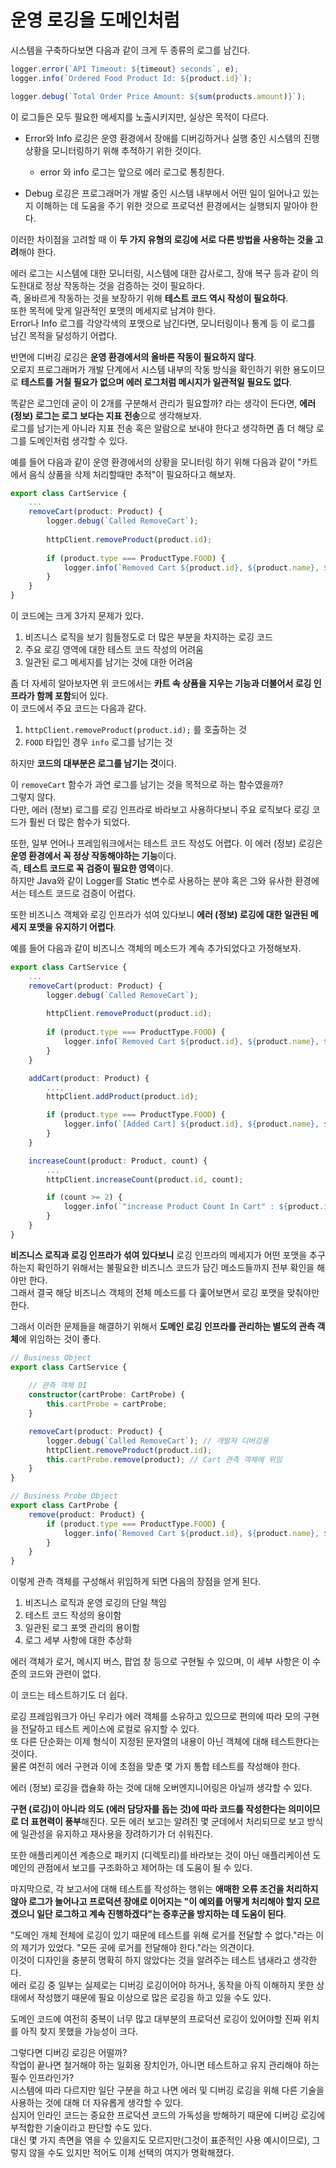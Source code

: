# 운영 로깅을 도메인처럼

시스템을 구축하다보면 다음과 같이 크게 두 종류의 로그를 남긴다.

```ts
logger.error(`API Timeout: ${timeout} seconds`, e);
logger.info(`Ordered Food Product Id: ${product.id}`);

logger.debug(`Total Order Price Amount: ${sum(products.amount)}`);
```
  
이 로그들은 모두 필요한 메세지를 노출시키지만, 실상은 목적이 다르다. 

- Error와 Info 로깅은 운영 환경에서 장애를 디버깅하거나 실행 중인 시스템의 진행 상황을 모니터링하기 위해 추적하기 위한 것이다.
  - error 와 info 로그는 앞으로 에러 로그로 통칭한다.

- Debug 로깅은 프로그래머가 개발 중인 시스템 내부에서 어떤 일이 일어나고 있는지 이해하는 데 도움을 주기 위한 것으로 프로덕션 환경에서는 실행되지 말아야 한다.

이러한 차이점을 고려할 때 이 **두 가지 유형의 로깅에 서로 다른 방법을 사용하는 것을 고려**해야 한다.  
  
에러 로그는 시스템에 대한 모니터링, 시스템에 대한 감사로그, 장애 복구 등과 같이 의도한대로 정상 작동하는 것을 검증하는 것이 필요하다.  
즉, 올바르게 작동하는 것을 보장하기 위해 **테스트 코드 역시 작성이 필요하다**.  
또한 목적에 맞게 일관적인 포맷의 메세지로 남겨야 한다.  
Error나 Info 로그를 각양각색의 포맷으로 남긴다면, 모니터링이나 통계 등 이 로그를 남긴 목적을 달성하기 어렵다.  
  
반면에 디버깅 로깅은 **운영 환경에서의 올바른 작동이 필요하지 않다**.  
오로지 프로그래머가 개발 단계에서 시스템 내부의 작동 방식을 확인하기 위한 용도이므로 **테스트를 거칠 필요가 없으며 에러 로그처럼 메시지가 일관적일 필요도 없다**.  
  
똑같은 로그인데 굳이 이 2개를 구분해서 관리가 필요할까? 라는 생각이 든다면, **에러 (정보) 로그는 로그 보다는 지표 전송**으로 생각해보자.  
로그를 남기는게 아니라 지표 전송 혹은 알람으로 보내야 한다고 생각하면 좀 더 해당 로그를 도메인처럼 생각할 수 있다.   
  
예를 들어 다음과 같이 운영 환경에서의 상황을 모니터링 하기 위해 다음과 같이 "카트에서 음식 상품을 삭제 처리할때만 추적"이 필요하다고 해보자.

```ts
export class CartService {
    ...
    removeCart(product: Product) {
        logger.debug(`Called RemoveCart`);
        
        httpClient.removeProduct(product.id);
        
        if (product.type === ProductType.FOOD) {
            logger.info(`Removed Cart ${product.id}, ${product.name}, ${product.price}`);
        }
    }
}
```

이 코드에는 크게 3가지 문제가 있다.

1. 비즈니스 로직을 보기 힘들정도로 더 많은 부분을 차지하는 로깅 코드
2. 주요 로깅 영역에 대한 테스트 코드 작성의 어려움
3. 일관된 로그 메세지를 남기는 것에 대한 어려움

좀 더 자세히 알아보자면 위 코드에서는 **카트 속 상품을 지우는 기능과 더불어서 로깅 인프라가 함께 포함**되어 있다.  
이 코드에서 주요 코드는 다음과 같다.

1) `httpClient.removeProduct(product.id);` 를 호출하는 것
2) `FOOD` 타입인 경우 `info` 로그를 남기는 것

하지만 **코드의 대부분은 로그를 남기는 것**이다.  
  
이 `removeCart` 함수가 과연 로그를 남기는 것을 목적으로 하는 함수였을까?  
그렇지 않다.  
다만, 에러 (정보) 로그를 로깅 인프라로 바라보고 사용하다보니 주요 로직보다 로깅 코드가 훨씬 더 많은 함수가 되었다.  
  
또한, 일부 언어나 프레임워크에서는 테스트 코드 작성도 어렵다.
이 에러 (정보) 로깅은 **운영 환경에서 꼭 정상 작동해야하는 기능**이다.  
즉, **테스트 코드로 꼭 검증이 필요한 영역**이다.  
하지만 Java와 같이 Logger를 Static 변수로 사용하는 분야 혹은 그와 유사한 환경에서는 테스트 코드로 검증이 어렵다.  
  
또한 비즈니스 객체와 로깅 인프라가 섞여 있다보니 **에러 (정보) 로깅에 대한 일관된 메세지 포맷을 유지하기 어렵다**.  
  
예를 들어 다음과 같이 비즈니스 객체의 메소드가 계속 추가되었다고 가정해보자.

```ts
export class CartService {
    ...
    removeCart(product: Product) {
        logger.debug(`Called RemoveCart`);
        
        httpClient.removeProduct(product.id);
        
        if (product.type === ProductType.FOOD) {
            logger.info(`Removed Cart ${product.id}, ${product.name}, ${product.price}`);
        }
    }

    addCart(product: Product) {
        ....
        httpClient.addProduct(product.id);

        if (product.type === ProductType.FOOD) {
            logger.info(`[Added Cart] ${product.id}, ${product.name}, ${product.price}`);
        }
    }

    increaseCount(product: Product, count) {
        ...
        httpClient.increaseCount(product.id, count);

        if (count >= 2) {
            logger.info(`"increase Product Count In Cart" : ${product.id}, ${product.name}, ${product.price}, count=${count}`);
        }
    }
}
```

**비즈니스 로직과 로깅 인프라가 섞여 있다보니** 로깅 인프라의 메세지가 어떤 포맷을 추구하는지 확인하기 위해서는 불필요한 비즈니스 코드가 담긴 메소드들까지 전부 확인을 해야만 한다.  
그래서 결국 해당 비즈니스 객체의 전체 메소드를 다 훑어보면서 로깅 포맷을 맞춰야만 한다.  
  
그래서 이러한 문제들을 해결하기 위해서 **도메인 로깅 인프라를 관리하는 별도의 관측 객체**에 위임하는 것이 좋다.  

```ts
// Business Object
export class CartService {
    
    // 관측 객체 DI
    constructor(cartProbe: CartProbe) {
        this.cartProbe = cartProbe;  
    }

    removeCart(product: Product) {
        logger.debug(`Called RemoveCart`); // 개발자 디버깅용
        httpClient.removeProduct(product.id);
        this.cartProbe.remove(product); // Cart 관측 객체에 위임
    }
}

// Business Probe Object
export class CartProbe {
    remove(product: Product) {
        if (product.type === ProductType.FOOD) {
            logger.info(`Removed Cart ${product.id}, ${product.name}, ${product.price}`);
        }
    }
}
```

이렇게 관측 객체를 구성해서 위임하게 되면 다음의 장점을 얻게 된다.

1. 비즈니스 로직과 운영 로깅의 단일 책임
2. 테스트 코드 작성의 용이함
3. 일관된 로그 포맷 관리의 용이함
4. 로그 세부 사항에 대한 추상화

에러 객체가 로거, 메시지 버스, 팝업 창 등으로 구현될 수 있으며, 이 세부 사항은 이 수준의 코드와 관련이 없다.

이 코드는 테스트하기도 더 쉽다.  
  
로깅 프레임워크가 아닌 우리가 에러 객체를 소유하고 있으므로 편의에 따라 모의 구현을 전달하고 테스트 케이스에 로컬로 유지할 수 있다.  
또 다른 단순화는 이제 형식이 지정된 문자열의 내용이 아닌 객체에 대해 테스트한다는 것이다.  
물론 여전히 에러 구현과 이에 초점을 맞춘 몇 가지 통합 테스트를 작성해야 한다.


에러 (정보) 로깅을 캡슐화 하는 것에 대해 오버엔지니어링은 아닐까 생각할 수 있다.  

**구현 (로깅)이 아니라 의도 (에러 담당자를 돕는 것)에 따라 코드를 작성한다는 의미이므로 더 표현력이 풍부**해진다. 
모든 에러 보고는 알려진 몇 군데에서 처리되므로 보고 방식에 일관성을 유지하고 재사용을 장려하기가 더 쉬워진다.    
  
또한 애플리케이션 계층으로 패키지 (디렉토리)를 바라보는 것이 아닌 애플리케이션 도메인의 관점에서 보고를 구조화하고 제어하는 데 도움이 될 수 있다.  
  
마지막으로, 각 보고서에 대해 테스트를 작성하는 행위는 **애매한 오류 조건을 처리하지 않아 로그가 늘어나고 프로덕션 장애로 이어지는 "이 예외를 어떻게 처리해야 할지 모르겠으니 일단 로그하고 계속 진행하겠다"는 증후군을 방지하는 데 도움이 된다**.

"도메인 개체 전체에 로깅이 있기 때문에 테스트를 위해 로거를 전달할 수 없다."라는 이의 제기가 있었다. 
"모든 곳에 로거를 전달해야 한다."라는 의견이다.  
이것이 디자인을 충분히 명확히 하지 않았다는 것을 알려주는 테스트 냄새라고 생각한다.  
에러 로깅 중 일부는 실제로는 디버깅 로깅이어야 하거나, 동작을 아직 이해하지 못한 상태에서 작성했기 때문에 필요 이상으로 많은 로깅을 하고 있을 수도 있다.  

도메인 코드에 여전히 중복이 너무 많고 대부분의 프로덕션 로깅이 있어야할 진짜 위치를 아직 찾지 못했을 가능성이 크다.

그렇다면 디버깅 로깅은 어떨까?  
작업이 끝나면 철거해야 하는 일회용 장치인가, 아니면 테스트하고 유지 관리해야 하는 필수 인프라인가?  
시스템에 따라 다르지만 일단 구분을 하고 나면 에러 및 디버깅 로깅을 위해 다른 기술을 사용하는 것에 대해 더 자유롭게 생각할 수 있다.    
심지어 인라인 코드는 중요한 프로덕션 코드의 가독성을 방해하기 때문에 디버깅 로깅에 부적합한 기술이라고 판단할 수도 있다.  
대신 몇 가지 측면을 엮을 수 있을지도 모르지만(그것이 표준적인 사용 예시이므로), 그렇지 않을 수도 있지만 적어도 이제 선택의 여지가 명확해졌다.

